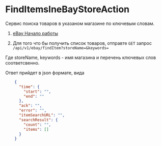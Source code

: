 # FindItemsIneBayStoreAction

Сервис поиска товаров в указаном магазине по ключевым словам.

1) [eBay Начало работы](Ebay.md)

2) Для того что бы получить список товаров, отправте `GET` запрос 
`/api/v1/ebay/findItem?storeName=&keywords=`

Где storeName, keywords - имя магазина и перечень ключевых слов соответсвенно.

Ответ прийдет в json формате, вида 
```json
    {
      "time": {
        "start": "",
        "end": ""
      },
      "ack": "", 
      "error": "",
      "itemSearchURL": "", 
      "searchResult": {
        "count": "",
        "items": []
      }
    }
```


